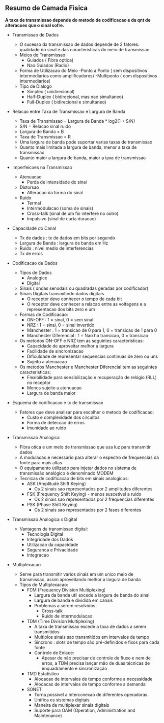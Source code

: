 ## Resumo de Camada Fisica

**A taxa de transmissao depende do metodo de codificacao e da qnt de alteracoes que o sinal sofre.**

- Transmissao de Dados
    - O sucesso da transmissao de dados depende de 2 fatores: qualidade do sinal e das caracteristicas do meio de transmissao
    - Meios de Transmissao
        - Guiados ( Fibra optica)
        - Nao Guiados (Radio)
    - Forma de Utilizacao do Meio
        -Ponto a Ponto ( sem dispositivos intermediarios como amplificadores)
        -Multiponto ( com dispositivos intermediarios)
    - Tipo de Dialogo
        - Simplex ( unidirecional)
        - Half-Duplex ( bidirecional, mas nao simultaneo)
        - Full-Duplex ( bidirecional e simultaneo)

- Relacao entre Taxa de Transmissao e Largura de Banda
    - Taxa de Transmissao = Largura de Banda * log2(1 + S/N)
    - S/N = Relacao sinal ruido
    - Largura de Banda = B
    - Taxa de Transmissao = R
    - Uma largura de banda pode suportar varias taxas de transmissao
    - Quanto mais limitada a largura de banda, menor a taxa de transmissao
    - Quanto maior a largura de banda, maior a taxa de transmissao

- Imperfeicoes na Transmissao
    - Atenuacao
        - Perda de intensidade do sinal
    - Distorsao
        - Alteracao da forma do sinal
    - Ruido
        - Termal
        - Intermodulacao (soma de sinais)
        - Cross-talk (sinal de um fio interfere no outro)
        - Impulsivo (sinal de curta duracao)

- Capacidade do Canal
    - Tx de dados : tx de dados em bits por segundo
    - Largura de Banda : largura de banda em Hz
    - Ruido : nivel medio de interferencias
    - Tx de erros 
           
- Codificacao de Dados
    - Tipos de Dados
        - Analogico
        - Digital
    - Sinais ( ondas senodais ou quadradas geradas por codificador)
    - Sinais Digitais transmitindo dados digitais
        - O receptor deve conhecer o tempo de cada bit
        - O receptor deve conhecer a relacao entre as voltagens e a representacao dos bits zero e um
    - Formas de Codificacao:
        - ON-OFF : 1 = sinal, 0 = sem sinal
        - NRZ : 1 = sinal, 0 = sinal invertido
        - Manchester : 1 = transicao de 0 para 1, 0 = transicao de 1 para 0
        - Manchester Diferencial : 1 = Nao ha transicao, 0 = transicao
    - Os metodos ON-OFF e NRZ tem as seguintes caracteristicas:
        - Capacidade de aproveitar melhor a largura
        - Facilidade de sincronizacao
        - Dificuldade de representar sequencias continuas de zero ou uns
        - Sujeito a atenuacao
    - Os metodos Manchester e Manchester Diferencial tem as seguintes caracteristicas:
        - Flexibilidade para sensibilização e recuperação de relógio (RLL) no receptor
        - Menos sujeito a atenuacao
        - Largura de banda maior

- Esquema de codificacao e tx de transmissao
    - Fatores que deve analisar para escolher o metodo de codificacao:
        - Custo e complexidade dos circuitos
        - Forma de deteccao de erros
        - Imunidade ao ruido

- Transmissao Analogica
    - Fibra otica e um meio de transmissao que usa luz para transmitir dados
    - A modulacao e necessario para alterar o espectro de frequencias da fonte para mais altas
    - O equipamento utilizado para injetar dados no sistema de transmissão analógico é denominado MODEM
    - Tecnicas de codificacao de bits em sinais analogicos:
        - ASK (Amplitude Shift Keying)
            - Os 2 sinais sao representados por 2 amplitudes diferentes
        - FSK (Frequency Shift Keying) - menos suscetivel a ruido
            - Os 2 sinais sao representados por 2 frequencias diferentes
        - PSK (Phase Shift Keying)
            - Os 2 sinais sao representados por 2 fases diferentes

- Transmissao Analogica x Digital
    - Vantagens da transmissao digital:
        - Tecnologia Digital
        - Integridade dos Dados
        - Utilizacao da capacidade
        - Seguranca e Privacidade
        - Integracao

- Multiplexacao
    - Serve para transmitir varios sinais em um unico meio de transmissao, assim aproveitando melhor a largura de banda
    - Tipos de Multiplexacao:
        - FDM (Frequency Division Multiplexing)
            - Largura da banda util excede a largura de banda do sinal
            - Largura de banda e dividida em canais
            - Problemas a serem resolvidos: 
                - Cross-talk
                - Ruido de intermodulacao
        - TDM (Time Division Multiplexing)
            - A taxa de transmissao excede a taxa de dados a serem transmitidos
            - Multiplos sinais sao transmitidos em intervalos de tempo
            - Sincrono : slots de tempo são pré-definidos e fixos para cada fonte
            - Controle de Enlace:
                - Apesar de não precisar de controle de fluxo e nem de erros, a TDM precisa lançar mão de duas técnicas de enquadramento e sincronização
        - TMD Estatistico
            - Alocacao de intervalos de tempo conforme a necessidade
            - Alocacao de intervalos de tempo conforme a demanda
        - SONET 
            - Torna possivel a interconexao de diferentes operadoras
            - Unifica os sistemas digitais
            - Maneira de multiplexar sinais digitais
            - Suporte para OAM (Operation, Administration and Maintenance)
        